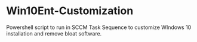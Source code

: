 # Win10Ent-Customization
Powershell script to run in SCCM Task Sequence to customize WIndows 10 installation and remove bloat software.

